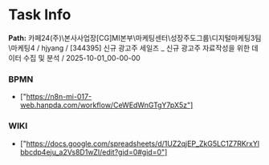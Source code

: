 # Task Info

**Path:** 카페24(주)\본사사업장\[CG]MI본부\마케팅센터\성장주도그룹\디지털마케팅3팀\마케팅4 / hjyang / [344395] 신규 광고주 세일즈 _ 신규 광고주 자료작성을 위한 데이터 수집 및 분석 / 2025-10-01_00-00-00

### BPMN
- ["https://n8n-mi-017-web.hanpda.com/workflow/CeWEdWnGTgY7pX5z"]

### WIKI
- ["https://docs.google.com/spreadsheets/d/1UZ2qjEP_ZkG5LC1Z7RKrxYlbbcdp4eju_a2Vs8D1wZI/edit?gid=0#gid=0"]

